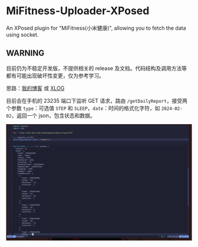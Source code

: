 # MiFitness-Uploader-XPosed
An XPosed plugin for "MiFitness(小米健康)", allowing you to fetch the data using socket.

## WARNING
目前仍为不稳定开发版，不提供相关的 release 及文档。代码结构及调用方法等都有可能出现破坏性变更，仅为参考学习。

思路：[我的博客](https://n.ova.moe/blog/MiBand-8-Pro-Data-to-Obsidian) 或 [XLOG](https://x.ouo.sh/MiBand-8-Pro-Data-to-Obsidianmd)

目前会在手机的 23235 端口下监听 GET 请求，路由 `/getDailyReport`，接受两个参数 `type`：可选值 `STEP` 和 `SLEEP`，`date`：时间的格式化字符，如 `2024-02-02`，返回一个 json，包含状态和数据。

![](docs/1.png)